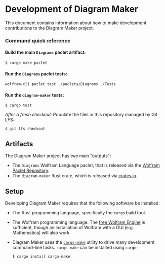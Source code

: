 # Development of Diagram Maker

This document contains information about how to make development contributions to the
Diagram Maker project.

### Command quick reference

#### Build the main `Diagrams` paclet artifact:

```shell
$ cargo make paclet
```

#### Run the `Diagrams` paclet tests:

```shell
wolfram-cli paclet test ./paclets/Diagrams ./Tests
```

#### Run the `diagram-maker` tests:

```shell
$ cargo test
```

*After a fresh checkout:* Populate the files in this repository managed by
Git LFS:

```shell
$ git lfs checkout
```

## Artifacts

The Diagram Maker project has two main "outputs":

* The `Diagrams` Wolfram Language paclet, that is released via the [Wolfram Paclet
  Repository](https://resources.wolframcloud.com/PacletRepository).
* The `diagram-maker` Rust crate, which is released via [crates.io](https://crates.io).

## Setup

Developing Diagram Maker requires that the following software be installed:

* The Rust programming language, specifically the `cargo` build tool.
* The Wolfram programming language. The
  [free Wolfram Engine](https://www.wolfram.com/engine/) is sufficient, though an
  installation of Wolfram with a GUI (e.g. Mathematica) will also work.
* Diagram Maker uses the [`cargo-make`](https://crates.io/crates/cargo-make) utility to
  drive many development command-line tasks. `cargo-make` can be installed using `cargo`:

  ```shell
  $ cargo install cargo-make
  ```
